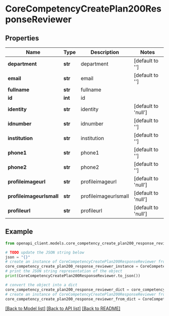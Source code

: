 # CoreCompetencyCreatePlan200ResponseReviewer


## Properties

Name | Type | Description | Notes
------------ | ------------- | ------------- | -------------
**department** | **str** | department | [default to '']
**email** | **str** | email | [default to '']
**fullname** | **str** | fullname | 
**id** | **int** | id | 
**identity** | **str** | identity | [default to 'null']
**idnumber** | **str** | idnumber | [default to '']
**institution** | **str** | institution | [default to '']
**phone1** | **str** | phone1 | [default to '']
**phone2** | **str** | phone2 | [default to '']
**profileimageurl** | **str** | profileimageurl | [default to 'null']
**profileimageurlsmall** | **str** | profileimageurlsmall | [default to 'null']
**profileurl** | **str** | profileurl | [default to 'null']

## Example

```python
from openapi_client.models.core_competency_create_plan200_response_reviewer import CoreCompetencyCreatePlan200ResponseReviewer

# TODO update the JSON string below
json = "{}"
# create an instance of CoreCompetencyCreatePlan200ResponseReviewer from a JSON string
core_competency_create_plan200_response_reviewer_instance = CoreCompetencyCreatePlan200ResponseReviewer.from_json(json)
# print the JSON string representation of the object
print(CoreCompetencyCreatePlan200ResponseReviewer.to_json())

# convert the object into a dict
core_competency_create_plan200_response_reviewer_dict = core_competency_create_plan200_response_reviewer_instance.to_dict()
# create an instance of CoreCompetencyCreatePlan200ResponseReviewer from a dict
core_competency_create_plan200_response_reviewer_from_dict = CoreCompetencyCreatePlan200ResponseReviewer.from_dict(core_competency_create_plan200_response_reviewer_dict)
```
[[Back to Model list]](../README.md#documentation-for-models) [[Back to API list]](../README.md#documentation-for-api-endpoints) [[Back to README]](../README.md)


